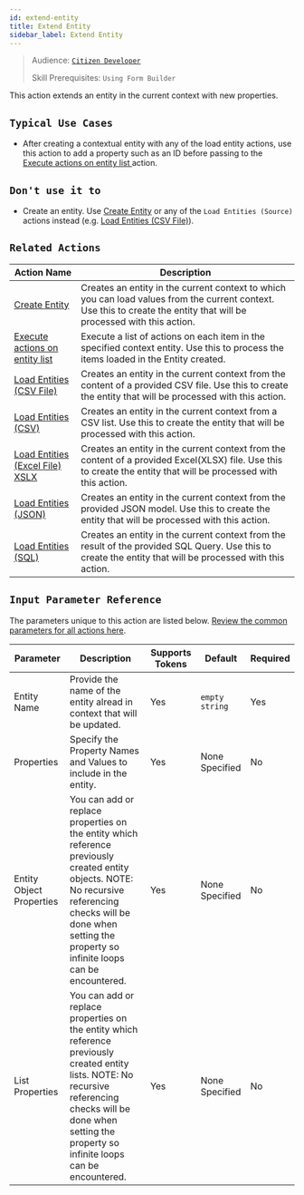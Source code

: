 ```yaml
---
id: extend-entity
title: Extend Entity
sidebar_label: Extend Entity
---
```


> Audience: [`Citizen Developer`](/docs/audience#citizen-developers)
>
> Skill Prerequisites: `Using Form Builder`

This action extends an entity in the current context with new properties. 

## `Typical Use Cases`

- After creating a contextual entity with any of the load entity actions, use this action to add a property such as an ID before passing to the [Execute actions on entity list ](/docs/actions/execute-actions-on-entity-list) action.

## `Don't use it to`

- Create an entity. Use [Create Entity](/docs/actions/create-entity) or any of the `Load Entities (Source)` actions instead (e.g. [Load Entities (CSV File)](/docs/actions/load-entities-csv-file)).

## `Related Actions`

| Action Name | Description |
| -- | -- |
| [Create Entity](/docs/actions/create-entity)   | Creates an entity in the current context to which you can load values from the current context. Use this to create the entity that will be processed with this action. |
| [Execute actions on entity list ](/docs/actions/execute-actions-on-entity-list)   | Execute a list of actions on each item in the specified context entity. Use this to process the items loaded in the Entity created. |
| [Load Entities (CSV File)](/docs/actions/load-entities-csv-file)   | Creates an entity in the current context from the content of a provided CSV file. Use this to create the entity that will be processed with this action. |
| [Load Entities (CSV)](/docs/actions/load-entities-csv)   | Creates an entity in the current context from a CSV list. Use this to create the entity that will be processed with this action. |
| [Load Entities (Excel File) XSLX ](/docs/actions/load-entities-excel-file-xslx)   | Creates an entity in the current context from the content of a provided Excel(XLSX) file. Use this to create the entity that will be processed with this action. |
| [Load Entities (JSON)](/docs/actions/load-entities-json)   | Creates an entity in the current context from the provided JSON model. Use this to create the entity that will be processed with this action. |
| [Load Entities (SQL)](/docs/actions/load-entities-sql)   | Creates an entity in the current context from the result of the provided SQL Query. Use this to create the entity that will be processed with this action. |

## `Input Parameter Reference`

The parameters unique to this action are listed below. [Review the common parameters for all actions here](/docs/actions/common-parameters).

| Parameter| Description| Supports Tokens | Default| Required |
| -- | -- | -- | -- | -- |
| Entity Name | Provide the name of the entity alread in context that will be updated. | Yes | `empty string` | Yes |
| Properties | Specify the Property Names and Values to include in the entity.  | Yes | None Specified | No |
| Entity Object Properties | You can add or replace properties on the entity which reference previously created entity objects. NOTE: No recursive referencing checks will be done when setting the property so infinite loops can be encountered. | Yes | None Specified | No |
| List Properties | You can add or replace properties on the entity which reference previously created entity lists. NOTE: No recursive referencing checks will be done when setting the property so infinite loops can be encountered. | Yes | None Specified | No |

